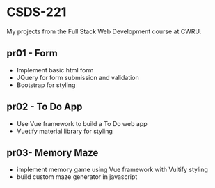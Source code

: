 # CSDS-221
 My projects from the Full Stack Web Development course at CWRU.

## pr01 - Form
 * Implement basic html form
 * JQuery for form submission and validation
 * Bootstrap for styling

 ## pr02 - To Do App
 * Use Vue framework to build a To Do web app
 * Vuetify material library for styling

 ## pr03- Memory Maze
 * implement memory game using Vue framework with Vuitify styling
 * build custom maze generator in javascript
